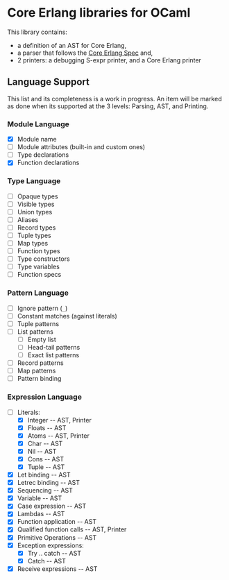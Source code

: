 # Core Erlang libraries for OCaml

This library contains:

* a definition of an AST for Core Erlang,
* a parser that follows the [Core Erlang
  Spec](https://www.it.uu.se/research/group/hipe/cerl/doc/core_erlang-1.0.3.pdf)
  and,
* 2 printers: a debugging S-expr printer, and a Core Erlang printer

## Language Support

This list and its completeness is a work in progress. An item will be marked as
done when its supported at the 3 levels: Parsing, AST, and Printing.

### Module Language

- [x] Module name
- [ ] Module attributes (built-in and custom ones)
- [ ] Type declarations
- [x] Function declarations

### Type Language

- [ ] Opaque types
- [ ] Visible types
- [ ] Union types
- [ ] Aliases
- [ ] Record types
- [ ] Tuple types
- [ ] Map types
- [ ] Function types
- [ ] Type constructors
- [ ] Type variables
- [ ] Function specs

### Pattern Language

- [ ] Ignore pattern (`_`)
- [ ] Constant matches (against literals) 
- [ ] Tuple patterns
- [ ] List patterns
  - [ ] Empty list
  - [ ] Head-tail patterns
  - [ ] Exact list patterns
- [ ] Record patterns
- [ ] Map patterns
- [ ] Pattern binding

### Expression Language

- [ ] Literals:
  - [x] Integer -- AST, Printer
  - [x] Floats -- AST
  - [x] Atoms -- AST, Printer
  - [x] Char -- AST
  - [x] Nil -- AST
  - [x] Cons -- AST
  - [x] Tuple -- AST
- [x] Let binding -- AST
- [x] Letrec binding -- AST
- [x] Sequencing -- AST
- [x] Variable -- AST
- [x] Case expression -- AST
- [x] Lambdas -- AST
- [x] Function application -- AST
- [x] Qualified function calls -- AST, Printer
- [x] Primitive Operations -- AST
- [x] Exception expressions:
  - [x] Try .. catch -- AST
  - [x] Catch -- AST
- [x] Receive expressions -- AST
